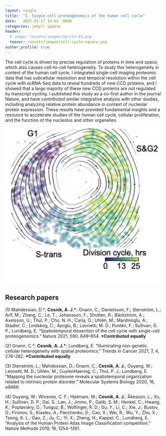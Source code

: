 ```yaml
---
layout: single
title:  "I. Single-cell proteogenomics of the human cell cycle"
date:   2022-03-17 19:02 -0800
categories: jekyll update
header:
  # image: /assets/images/Spritz-01.png
  teaser: /assets/images/cell-cycle-square.png
author_profile: true
---
```


The cell cycle is driven by precise regulation of proteins in time and space, which also causes cell-to-cell heterogeneity. To study this heterogeneity in context of the human cell cycle, I integrated single-cell imaging proteomic data that has subcellular resolution and temporal resolution within the cell cycle with scRNA-Seq data to reveal hundreds of new CCD proteins, and I showed that a large majority of these new CCD proteins are not regulated by transcript cycling. I published this study as a co-first author in the journal Nature, and have contributed similar integrative analysis with other studies, including analyzing relative protein abundance in context of nucleolar protein expression. These results have provided fundamental insights and a resource to accelerate studies of the human cell cycle, cellular proliferation, and the function of the nucleolus and other organelles.

![cellcycle](/assets/images/cell-cycle-square.png)

## Research papers
(1) Mahdessian, D.*; **Cesnik, A. J.\***; Gnann, C.; Danielsson, F.; Stenström, L.; Arif, M.; Zhang, C.; Le, T.; Johansson, F.; Shutten, R.; Bäckström, A.; Axelsson, U.; Thul, P.; Cho, N. H.; Carja, O.; Uhlén, M.; Mardinoglu, A.; Stadler, C.; Lindskog, C.; Ayoglu, B.; Leonetti, M. D.; Pontén, F.; Sullivan, D. P.; Lundberg, E. “Spatiotemporal dissection of the cell cycle with single-­cell proteogenomics.” Nature 2021, 590, 649–654. **\*Contributed equally**

(2) Gnann, C.*; **Cesnik, A. J.\***; Lundberg, E. “Illuminating non­-genetic cellular heterogeneity with spatial proteomics.” Trends in Cancer 2021, 7, 4, 278–282. **\*Contributed equally**

(3) Stenström, L.; Mahdessian, D.; Gnann, C.; **Cesnik, A. J.**; Ouyang, W.; Leonetti, M. D.; Uhlén, M.; Cuylen­Haering, C.; Thul, P. J.; Lundberg, E. “Mapping the nucleolar proteome reveals a spatiotemporal organization related to intrinsic protein disorder.” Molecular Systems Biology 2020, 16, e9469.

(4) Ouyang, W.; Winsnes, C. F.; Hjelmare, M.; **Cesnik, A. J.**; Åkesson, L.; Xu, H.; Sullivan, D. P.; Dai, S.; Lan, J.; Jinmo, P.; Galib, S. M.; Henkel, C.; Hwang, K.; Poplavskiy, D.; Tunguz, B.; Wolfinger, R. D.; Gu, Y.; Li, C.; Xie, J.; Buslov, D.; Fironov, S.; Kiselev, A.; Panchenko, D.; Cao, X.; Wei, R.; Wu, Y.; Zhu, X.; Tseng, K. L.; Gao, Z.; Ju, C.; Yi, X.; Zheng, H.; Kappel, C.; Lundberg, E. “Analysis of the Human Protein Atlas Image Classification competition.” Nature Methods 2019, 16, 1254–1261.
